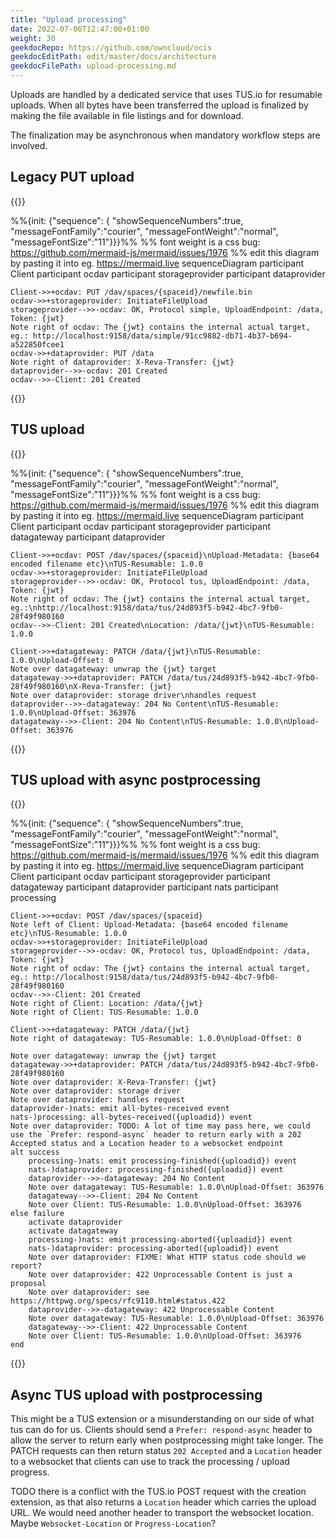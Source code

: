 ```yaml
---
title: "Upload processing"
date: 2022-07-06T12:47:00+01:00
weight: 30
geekdocRepo: https://github.com/owncloud/ocis
geekdocEditPath: edit/master/docs/architecture
geekdocFilePath: upload-processing.md
---
```


Uploads are handled by a dedicated service that uses TUS.io for resumable uploads. When all bytes have been transferred the upload is finalized by making the file available in file listings and for download.

The finalization may be asynchronous when mandatory workflow steps are involved.

## Legacy PUT upload

{{<mermaid class="text-center">}}

%%{init: {"sequence": { "showSequenceNumbers":true, "messageFontFamily":"courier", "messageFontWeight":"normal", "messageFontSize":"11"}}}%%
%% font weight is a css bug: https://github.com/mermaid-js/mermaid/issues/1976
%% edit this diagram by pasting it into eg. https://mermaid.live
sequenceDiagram
    participant Client
    participant ocdav
    participant storageprovider
    participant dataprovider

    Client->>+ocdav: PUT /dav/spaces/{spaceid}/newfile.bin
    ocdav->>+storageprovider: InitiateFileUpload
    storageprovider-->>-ocdav: OK, Protocol simple, UploadEndpoint: /data, Token: {jwt}
    Note right of ocdav: The {jwt} contains the internal actual target, eg.: http://localhost:9158/data/simple/91cc9882-db71-4b37-b694-a522850fcee1
    ocdav->>+dataprovider: PUT /data
    Note right of dataprovider: X-Reva-Transfer: {jwt}
    dataprovider-->>-ocdav: 201 Created
    ocdav-->>-Client: 201 Created

{{</mermaid>}}

## TUS upload

{{<mermaid class="text-center">}}

%%{init: {"sequence": { "showSequenceNumbers":true, "messageFontFamily":"courier", "messageFontWeight":"normal", "messageFontSize":"11"}}}%%
%% font weight is a css bug: https://github.com/mermaid-js/mermaid/issues/1976
%% edit this diagram by pasting it into eg. https://mermaid.live
sequenceDiagram
    participant Client
    participant ocdav
    participant storageprovider
    participant datagateway
    participant dataprovider

    Client->>+ocdav: POST /dav/spaces/{spaceid}\nUpload-Metadata: {base64 encoded filename etc}\nTUS-Resumable: 1.0.0
    ocdav->>+storageprovider: InitiateFileUpload
    storageprovider-->>-ocdav: OK, Protocol tus, UploadEndpoint: /data, Token: {jwt}
    Note right of ocdav: The {jwt} contains the internal actual target, eg.:\nhttp://localhost:9158/data/tus/24d893f5-b942-4bc7-9fb0-28f49f980160
    ocdav-->>-Client: 201 Created\nLocation: /data/{jwt}\nTUS-Resumable: 1.0.0

    Client->>+datagateway: PATCH /data/{jwt}\nTUS-Resumable: 1.0.0\nUpload-Offset: 0
    Note over datagateway: unwrap the {jwt} target
    datagateway->>+dataprovider: PATCH /data/tus/24d893f5-b942-4bc7-9fb0-28f49f980160\nX-Reva-Transfer: {jwt}
    Note over dataprovider: storage driver\nhandles request
    dataprovider-->>-datagateway: 204 No Content\nTUS-Resumable: 1.0.0\nUpload-Offset: 363976
    datagateway-->>-Client: 204 No Content\nTUS-Resumable: 1.0.0\nUpload-Offset: 363976

{{</mermaid>}}


## TUS upload with async postprocessing



{{<mermaid class="text-center">}}

%%{init: {"sequence": { "showSequenceNumbers":true, "messageFontFamily":"courier", "messageFontWeight":"normal", "messageFontSize":"11"}}}%%
%% font weight is a css bug: https://github.com/mermaid-js/mermaid/issues/1976
%% edit this diagram by pasting it into eg. https://mermaid.live
sequenceDiagram
    participant Client
    participant ocdav
    participant storageprovider
    participant datagateway
    participant dataprovider
    participant nats
    participant processing

    Client->>+ocdav: POST /dav/spaces/{spaceid}
    Note left of Client: Upload-Metadata: {base64 encoded filename etc}\nTUS-Resumable: 1.0.0
    ocdav->>+storageprovider: InitiateFileUpload
    storageprovider-->>-ocdav: OK, Protocol tus, UploadEndpoint: /data, Token: {jwt}
    Note right of ocdav: The {jwt} contains the internal actual target, eg.: http://localhost:9158/data/tus/24d893f5-b942-4bc7-9fb0-28f49f980160
    ocdav-->>-Client: 201 Created
    Note right of Client: Location: /data/{jwt}
    Note right of Client: TUS-Resumable: 1.0.0

    Client->>+datagateway: PATCH /data/{jwt}
    Note right of datagateway: TUS-Resumable: 1.0.0\nUpload-Offset: 0

    Note over datagateway: unwrap the {jwt} target
    datagateway->>+dataprovider: PATCH /data/tus/24d893f5-b942-4bc7-9fb0-28f49f980160
    Note over dataprovider: X-Reva-Transfer: {jwt}
    Note over dataprovider: storage driver
    Note over dataprovider: handles request
    dataprovider-)nats: emit all-bytes-received event
    nats-)processing: all-bytes-received({uploadid}) event
    Note over dataprovider: TODO: A lot of time may pass here, we could use the `Prefer: respond-async` header to return early with a 202 Accepted status and a Location header to a websocket endpoint
    alt success
        processing-)nats: emit processing-finished({uploadid}) event
        nats-)dataprovider: processing-finished({uploadid}) event
        dataprovider-->>-datagateway: 204 No Content
        Note over datagateway: TUS-Resumable: 1.0.0\nUpload-Offset: 363976
        datagateway-->>-Client: 204 No Content
        Note over Client: TUS-Resumable: 1.0.0\nUpload-Offset: 363976
    else failure
        activate dataprovider
        activate datagateway
        processing-)nats: emit processing-aborted({uploadid}) event
        nats-)dataprovider: processing-aborted({uploadid}) event
        Note over dataprovider: FIXME: What HTTP status code should we report?
        Note over dataprovider: 422 Unprocessable Content is just a proposal
        Note over dataprovider: see https://httpwg.org/specs/rfc9110.html#status.422
        dataprovider-->>-datagateway: 422 Unprocessable Content
        Note over datagateway: TUS-Resumable: 1.0.0\nUpload-Offset: 363976
        datagateway-->>-Client: 422 Unprocessable Content
        Note over Client: TUS-Resumable: 1.0.0\nUpload-Offset: 363976
    end

{{</mermaid>}}


## Async TUS upload with postprocessing
This might be a TUS extension or a misunderstanding on our side of what tus can do for us. Clients should send a `Prefer: respond-async` header to allow the server to return early when postprocessing might take longer. The PATCH requests can then return status `202 Accepted` and a `Location` header to a websocket that clients can use to track the processing / upload progress.

TODO there is a conflict with the TUS.io POST request with the creation extension, as that also returns a `Location` header which carries the upload URL. We would need another header to transport the websocket location. Maybe `Websocket-Location` or `Progress-Location`?
